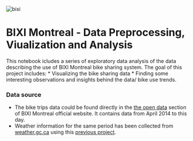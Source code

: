 ![bixi](https://upload.wikimedia.org/wikipedia/commons/5/53/Bixi_logo.svg)
# BIXI Montreal - Data Preprocessing, Viualization and Analysis

This notebook icludes a series of exploratory data analysis of the data describing the use of  BIXI Montreal bike sharing system. The goal of this project includes:
	* Visualizing the bike sharing data
	* Finding some interesting observations and insights behind the data/ bike use trends.

### Data source
- The bike trips data could be found directly in the [the open data](https://montreal.bixi.com/en/open-data) section of BIXI Montreal official website. It contains data from April 2014 to this day.
- Weather information for the same period has been collected from [weather.gc.ca](http://climate.weather.gc.ca/) using this [previous project](https://github.com/mn9891/weather-scrap-selenium/blob/master/Weather_data_mtl_from_weather_gc_ca.ipynb).